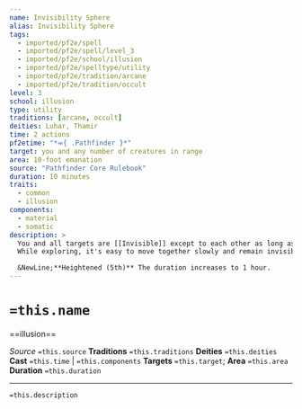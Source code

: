 ```yaml
---
name: Invisibility Sphere
alias: Invisibility Sphere
tags:
  - imported/pf2e/spell
  - imported/pf2e/spell/level_3
  - imported/pf2e/school/illusion
  - imported/pf2e/spelltype/utility
  - imported/pf2e/tradition/arcane
  - imported/pf2e/tradition/occult
level: 3
school: illusion
type: utility
traditions: [arcane, occult]
deities: Luhar, Thamir
time: 2 actions
pf2etime: "*⬺{ .Pathfinder }*"
target: you and any number of creatures in range
area: 10-foot emanation
source: "Pathfinder Core Rulebook"
duration: 10 minutes
traits:
  - common
  - illusion
components:
  - material
  - somatic
description: >
  You and all targets are [[Invisible]] except to each other as long as you remain within the spell's area. If a creature made invisible by this spell leaves the spell's area, it becomes visible and remains so even if it returns to the spell's area. If any creature made invisible by this spell uses a hostile action, the spell ends after the hostile action is completed.
  While exploring, it's easy to move together slowly and remain invisible. This is untenable in a battle, however. Once an encounter begins, creatures remain invisible until at most the end of the first round, at which point the spell ends.

  &NewLine;**Heightened (5th)** The duration increases to 1 hour.
---
```

# `=this.name`
==illusion==

*Source* `=this.source`
**Traditions** `=this.traditions`
**Deities** `=this.deities`
**Cast** `=this.time` | `=this.components`
**Targets** `=this.target`; **Area** `=this.area`
**Duration** `=this.duration`

***
`=this.description`